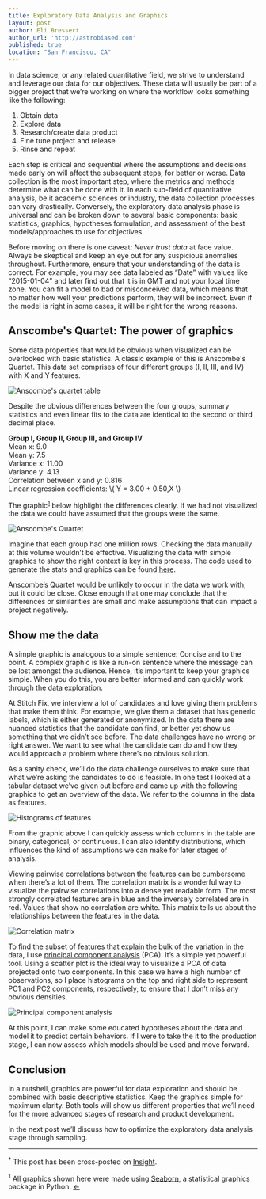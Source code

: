 ```yaml
---
title: Exploratory Data Analysis and Graphics
layout: post
author: Eli Bressert
author_url: 'http://astrobiased.com'
published: true
location: "San Francisco, CA"
---
```


In data science, or any related quantitative field, we strive to understand and leverage our data for our objectives. These data will usually be part of a bigger project that we’re working on where the workflow looks something like the following:

1. Obtain data
2. Explore data
3. Research/create data product
4. Fine tune project and release
5. Rinse and repeat

Each step is critical and sequential where the assumptions and decisions made early on will affect the subsequent steps, for better or worse. Data collection is the most important step, where the metrics and methods determine what can be done with it. In each sub-field of quantitative analysis, be it academic sciences or industry, the data collection processes can vary drastically. Conversely, the exploratory data analysis phase is universal and can be broken down to several basic components: basic statistics, graphics, hypotheses formulation, and assessment of the best models/approaches to use for objectives.

Before moving on there is one caveat: *Never trust data* at face value. Always be skeptical and keep an eye out for any suspicious anomalies throughout. Furthermore, ensure that your understanding of the data is correct. For example, you may see data labeled as “Date” with values like “2015-01-04” and later find out that it is in GMT and not your local time zone. You can fit a model to bad or misconceived data, which means that no matter how well your predictions perform, they will be incorrect. Even if the model is right in some cases, it will be right for the wrong reasons.

## Anscombe's Quartet: The power of graphics
Some data properties that would be obvious when visualized can be overlooked with basic statistics. A classic example of this is Anscombe's Quartet. This data set comprises of four different groups (I, II, III, and IV) with X and Y features.

![Anscombe's quartet table](/assets/images/blog/anscombes_quartet_table.png)

Despite the obvious differences between the four groups, summary statistics and even linear fits to the data are identical to the second or third decimal place.

**Group I, Group II, Group III, and Group IV**<br />
Mean x: 9.0<br />
Mean y: 7.5<br />
Variance x: 11.00<br />
Variance y: 4.13<br />
Correlation between x and y: 0.816<br />
Linear regression coefficients: \\( Y = 3.00 + 0.50\,X \\) <br />

<a name="footnote1-return"></a>The graphic<sup><a href="#footnote1">1</a></sup> below highlight the differences clearly. If we had not visualized the data we could have assumed that the groups were the same.

![Anscombe's Quartet](/assets/images/blog/anscombes_quartet_graphic.png)

Imagine that each group had one million rows. Checking the data manually at this volume wouldn’t be effective. Visualizing the data with simple graphics to show the right context is key in this process. The code used to generate the stats and graphics can be found [here](https://gist.github.com/ebressert/f7a969339ccec94138d4).

Anscombe’s Quartet would be unlikely to occur in the data we work with, but it could be close. Close enough that one may conclude that the differences or similarities are small and make assumptions that can impact a project negatively.

## Show me the data
A simple graphic is analogous to a simple sentence: Concise and to the point. A complex graphic is like a run-on sentence where the message can be lost amongst the audience. Hence, it’s important to keep your graphics simple. When you do this, you are better informed and can quickly work through the data exploration.

At Stitch Fix, we interview a lot of candidates and love giving them problems that make them think. For example, we give them a dataset that has generic labels, which is either generated or anonymized. In the data there are nuanced statistics that the candidate can find, or better yet show us something that we didn’t see before. The data challenges have no wrong or right answer. We want to see what the candidate can do and how they would approach a problem where there’s no obvious solution.

As a sanity check, we’ll  do the data challenge ourselves to make sure that what we’re asking the candidates to do is feasible. In one test I looked at a tabular dataset we’ve given out before and came up with the following graphics to get an overview of the data. We refer to the columns in the data as features.

![Histograms of features](/assets/images/blog/hists.png)

From the graphic above  I can quickly assess which columns in the table are binary, categorical, or continuous. I can also identify distributions, which influences the kind of assumptions we can make for later stages of analysis.

Viewing pairwise correlations between the features can be cumbersome when there’s a lot of them. The correlation matrix is a wonderful way to visualize the pairwise correlations into a dense yet readable form. The most strongly correlated features are in blue and the inversely correlated are in red. Values that show no correlation are white. This matrix tells us about the relationships between the features in the data.

![Correlation matrix](/assets/images/blog/correlation_matrix.png)

To find the subset of features that explain the bulk of the variation in the data, I use [principal component analysis](http://sebastianraschka.com/Articles/2014_pca_step_by_step.html) (PCA). It’s a simple yet powerful tool. Using a scatter plot is the ideal way to visualize a PCA of data projected onto two components. In this case we have a high number of observations, so I place histograms on the top and right side to represent PC1 and PC2 components, respectively, to ensure that I don’t miss any obvious densities.

![Principal component analysis](/assets/images/blog/pca.png)

At this point, I can make some educated hypotheses about the data and model it to predict certain behaviors. If I were to take the it to the production stage, I can now assess which models should be used and move forward.

## Conclusion
In a nutshell, graphics are powerful for data exploration and should be combined with basic descriptive statistics. Keep the graphics simple for maximum clarity. Both tools will show us different properties that we’ll need for the more advanced stages of research and product development.

In the next post we’ll discuss how to optimize the exploratory data analysis stage through sampling.

----

<sup>&#8224;</sup>
This post has been cross-posted on [Insight](http://www.insightdatascience.com/blog/).

<a name="footnote1"></a>
<sup>1</sup>
All graphics shown here were made using [Seaborn](http://web.stanford.edu/~mwaskom/software/seaborn/index.html), a statistical graphics package in Python.
<a href="#footnote1-return">&larr;</a>
